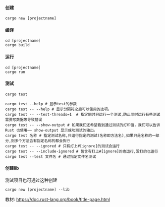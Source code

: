 #### 创建
```shell
cargo new [projectname]
```

#### 编译
```shell
cd [projectname]
cargo build
```

#### 运行
```shell
cd [projectname]
cargo run
```
#### 测试
```shell
cargo test

cargo test --help # 显示test的参数
cargo test -- --help # 显示分隔符之后可以使用的选项。
cargo test -- --test-threads=1  # 指定同时只运行一个测试,防止同时运行有些测试需要写数据等导致错误
cargo test -- --show-output # 如果我们还希望看到通过测试的打印值，我们可以告诉 Rust 也使用—— show-output 显示成功测试的输出。
cargo test 名称 # 指定测试名称,只运行指定的测试(名称即方法名),如果只是名称的一部分,则多个方法含有指定名称的都会执行
cargo test -- --ignored # 只有打上#[ignore]的测试会运行
cargo test -- --include-ignored # 包含有打上#[ignore]的也运行,没打的也运行
cargo test --test 文件名 # 通过指定文件名测试
```
#### 创建lib
测试项目也可通过这种创建
```shell
cargo new [projectname] --lib
```

教材: https://doc.rust-lang.org/book/title-page.html
